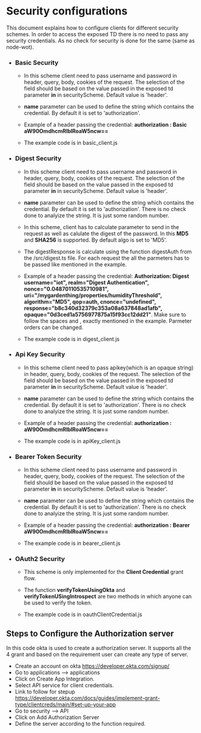 # Security configurations 

This document explains how to configure clients for different security schemes. In order to access the exposed TD there is no need to pass any security credentials. As no check for security is done for the same (same as node-wot).


- ### Basic Security
    - In this scheme client need to pass username and password in header, query, body, cookies of the request. The selection of the field should be based on the value passed in the exposed td parameter **in** in securityScheme. Default value is 'header'.

    - **name** parameter can be used to define the string which contains the credential. By default it is set to 'authorization'.

    - Example of a header passing the credential: **authorization : Basic aW90OmdhcmRlblRoaW5ncw==**

    - The example code is in basic_client.js


- ### Digest Security
    - In this scheme client need to pass username and password in header, query, body, cookies of the request. The selection of the field should be based on the value passed in the exposed td parameter **in** in securityScheme. Default value is 'header'.

    - **name** parameter can be used to define the string which contains the credential. By default it is set to 'authorization'. There is no check done to analyize the string. It is just some random number.

    - In this scheme, client has to calculate parameter to send in the request as well as calulate the digest of the password. In this **MD5** and **SHA256** is supported. By default algo is set to 'MD5'.

    - The digestResponse is calculate using the function digestAuth from the /src/digest.ts file. For each request the all the parmeters has to be passed like mentioned in the example.

    - Example of a header passing the credential: **Authorization: Digest username="iot", realm="Digest Authentication", nonce="0.04870110535710981", uri="/mygardenthing/properties/humidityThreshold", algorithm="MD5", qop=auth, cnonce="undefined", response="b8c340d32379c353a08a637848ad1afb", opaque="0d3ced1a5756977875a15f93cc12dd21"**. Make sure to follow the spaces and , exactly mentioned in the example. Parmeter orders can be changed.

    - The example code is in digest_client.js

- ### Api Key Security
    - In this scheme client need to pass apikey(which is an opaque string) in header, query, body, cookies of the request. The selection of the field should be based on the value passed in the exposed td parameter **in** in securityScheme. Default value is 'header'.

    - **name** parameter can be used to define the string which contains the credential. By default it is set to 'authorization'. There is no check done to analyize the string. It is just some random number.

    - Example of a header passing the credential: **authorization : aW90OmdhcmRlblRoaW5ncw==**

    - The example code is in apiKey_client.js

- ### Bearer Token Security
    - In this scheme client need to pass username and password in header, query, body, cookies of the request. The selection of the field should be based on the value passed in the exposed td parameter **in** in securityScheme. Default value is 'header'.

    - **name** parameter can be used to define the string which contains the credential. By default it is set to 'authorization'. There is no check done to analyize the string. It is just some random number.

    - Example of a header passing the credential: **authorization : Bearer aW90OmdhcmRlblRoaW5ncw==**

    - The example code is in bearer_client.js

- ### OAuth2 Security
    - This scheme is only implemented for the **Client Credential** grant flow.
    - The function **verifyTokenUsingOkta** and **verifyTokenUSingIntrospect** are two methods in which anyone can be used to verify the token. 
    
    - The example code is in oauthClientCredential.js

## Steps to Configure the Authorization server

In this code okta is used to create a authorization server. It supports all the 4 grant and based on the requirement user can create any type of server.
- Create an account on okta https://developer.okta.com/signup/
- Go to applications --> applications
- Click on Create App Integration.
- Select API service for client credentials.
- Link to follow for stepup https://developer.okta.com/docs/guides/implement-grant-type/clientcreds/main/#set-up-your-app
- Go to security --> API
- Click on Add Authorization Server
- Define the server according to the function required. 